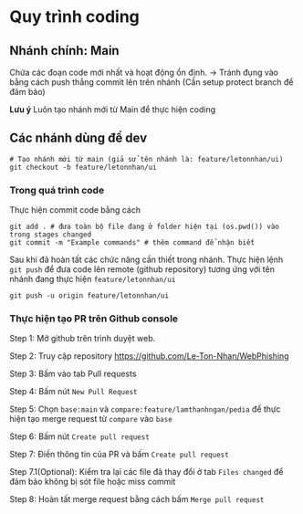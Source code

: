 # Quy trình coding

## Nhánh chính: **Main**
Chứa các đoạn code mới nhất và hoạt động ổn định. 
-> Tránh đụng vào bằng cách push thẳng commit lên trên nhánh (Cần setup protect branch để đảm bảo)

**Lưu ý** Luôn tạo nhánh mới từ Main để thực hiện coding

## Các nhánh dùng để dev

```shell
# Tạo nhánh mới từ main (giả sử tên nhánh là: feature/letonnhan/ui)
git checkout -b feature/letonnhan/ui
```

### Trong quá trình code

Thực hiện commit code bằng cách 

```shell
git add . # đưa toàn bộ file đang ở folder hiện tại (os.pwd()) vào trong stages changed
git commit -m "Example commands" # thêm command để nhận biết
```

Sau khi đã hoàn tất các chức năng cần thiết trong nhánh. Thực hiện lệnh `git push` để đưa code lên remote (github repository) tương ứng với tên nhánh đang thực hiện `feature/letonnhan/ui`

```shell
git push -u origin feature/letonnhan/ui
```

### Thực hiện tạo PR trên Github console

Step 1: Mở github trên trình duyệt web.

Step 2: Truy cập repository https://github.com/Le-Ton-Nhan/WebPhishing

Step 3: Bấm vào tab Pull requests

Step 4: Bấm nút `New Pull Request`

Step 5: Chọn `base:main` và `compare:feature/lamthanhngan/pedia` để thực hiện tạo merge request từ `compare` vào `base`

Step 6: Bấm nút `Create pull request`

Step 7: Điền thông tin của PR và bấm `Create pull request`

Step 7.1(Optional): Kiểm tra lại các file đã thay đổi ở tab `Files changed` để đảm bảo không bị sót file hoặc miss commit

Step 8: Hoàn tất merge request bằng cách bấm `Merge pull request`






